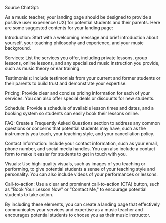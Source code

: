 Source ChatGpt:

As a music teacher, your landing page should be designed to provide a positive user experience (UX) for potential students and their parents. Here are some suggested contents for your landing page:

Introduction: Start with a welcoming message and brief introduction about yourself, your teaching philosophy and experience, and your music background.

Services: List the services you offer, including private lessons, group lessons, online lessons, and any specialized music instruction you provide, such as music theory or ear training.

Testimonials: Include testimonials from your current and former students or their parents to build trust and demonstrate your expertise.

Pricing: Provide clear and concise pricing information for each of your services. You can also offer special deals or discounts for new students.

Schedule: Provide a schedule of available lesson times and dates, and a booking system so students can easily book their lessons online.

FAQ: Create a Frequently Asked Questions section to address any common questions or concerns that potential students may have, such as the instruments you teach, your teaching style, and your cancellation policy.

Contact Information: Include your contact information, such as your email, phone number, and social media handles. You can also include a contact form to make it easier for students to get in touch with you.

Visuals: Use high-quality visuals, such as images of you teaching or performing, to give potential students a sense of your teaching style and personality. You can also include videos of your performances or lessons.

Call-to-action: Use a clear and prominent call-to-action (CTA) button, such as "Book Your Lesson Now" or "Contact Me," to encourage potential students to take action.

By including these elements, you can create a landing page that effectively communicates your services and expertise as a music teacher and encourages potential students to choose you as their music instructor.
